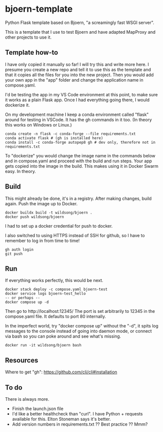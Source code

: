 # bjoern-template

Python Flask template based on Bjoern, "a screamingly fast WSGI server".

This is a template that I use to test Bjoern
and have adapted MapProxy and other projects to use it.

## Template how-to

I have only copied it manually so far! I will try this and write more here.
I presume you create a new repo and tell it to use this as the template and that
it copies all the files for you into the new project. Then you would add your own
app in the "app" folder and change the application name in compose.yaml.

I'd be testing the app in my VS Code environment at this point, to make sure it works as
a plain Flask app. Once I had everything going there, I would dockerize it.

On my development machine I keep a conda environment called "flask" around for testing in VSCode. It has the gh commands in it too. (In theory this works on Windows or Linux.)

    conda create -n flask -c conda-forge --file requirements.txt
    conda activate flask # (gh is installed here)
    conda install -c conda-forge autopep8 gh # dev only, therefore not in requirements.txt

To "dockerize" you would change the image name in the commands below and in compose.yaml
and proceed with the build and run steps. Your app gets copied into the image in the build.
This makes using it in Docker Swarm easy. In theory.

## Build

This might already be done, it's in a registry.
After making changes, build again. Push the image up to Docker.

    docker buildx build -t wildsong/bjoern .
    docker push wildsong/bjoern

I had to set up a docker credential for push to docker.

I also switched to using HTTPS instead of SSH for github, so I have to remember to log in from time to time!

    gh auth login
    git push

## Run

If everything works perfectly, this would be next.

    docker stack deploy -c compose.yaml bjoern-test
    docker service logs bjoern-test_hello
    -- or perhaps --
    docker compose up -d

Then go to http://localhost:12345/
The port is set arbitrarily to 12345 in the compose.yaml file. It defaults to port 80 internally.

In the imperfect world, try "docker compose up" without the "-d", 
it spits log messages to the console instead of going into daemon mode,
or connect via bash so you can poke around and see what's missing.

    docker run -it wildsong/bjoern bash

## Resources

Where to get "gh": https://github.com/cli/cli#installation

## To do

There is always more.

* Finish the launch.json file
* I'd like a better healthcheck than "curl". I have Python + requests available for this. Elton Stoneman says it's better.
* Add version numbers in requirements.txt ?? Best practice ?? Mmm?
